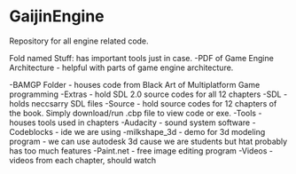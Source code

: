 # GaijinEngine
Repository for all engine related code.

Fold named Stuff: has important tools just in case.
  -PDF of Game Engine Architecture - helpful with parts of game engine architecture.
  
  -BAMGP Folder - houses code from Black Art of Multiplatform Game programming
    -Extras - hold SDL 2.0 source codes for all 12 chapters
    -SDL - holds neccsarry SDL files
    -Source - hold source codes for 12 chapters of the book. Simply download/run .cbp file to view code or exe.
    -Tools - houses tools used in chapters
      -Audacity - sound system software
      -Codeblocks - ide we are using
      -milkshape_3d - demo for 3d modeling program - we can use autodesk 3d cause we are students but htat probably has too much features
      -Paint.net - free image editing program
    -Videos - videos from each chapter, should watch
  
